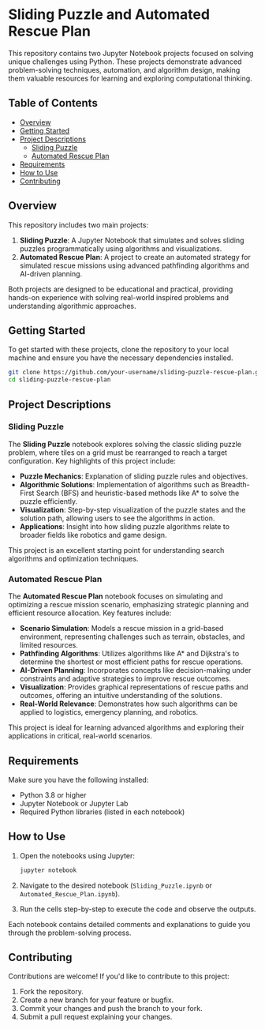 # Sliding Puzzle and Automated Rescue Plan

This repository contains two Jupyter Notebook projects focused on solving unique challenges using Python. These projects demonstrate advanced problem-solving techniques, automation, and algorithm design, making them valuable resources for learning and exploring computational thinking.

## Table of Contents

- [Overview](#overview)
- [Getting Started](#getting-started)
- [Project Descriptions](#project-descriptions)
  - [Sliding Puzzle](#sliding-puzzle)
  - [Automated Rescue Plan](#automated-rescue-plan)
- [Requirements](#requirements)
- [How to Use](#how-to-use)
- [Contributing](#contributing)

## Overview

This repository includes two main projects:

1. **Sliding Puzzle**: A Jupyter Notebook that simulates and solves sliding puzzles programmatically using algorithms and visualizations.
2. **Automated Rescue Plan**: A project to create an automated strategy for simulated rescue missions using advanced pathfinding algorithms and AI-driven planning.

Both projects are designed to be educational and practical, providing hands-on experience with solving real-world inspired problems and understanding algorithmic approaches.

## Getting Started

To get started with these projects, clone the repository to your local machine and ensure you have the necessary dependencies installed.

```bash
git clone https://github.com/your-username/sliding-puzzle-rescue-plan.git
cd sliding-puzzle-rescue-plan
```

## Project Descriptions

### Sliding Puzzle

The **Sliding Puzzle** notebook explores solving the classic sliding puzzle problem, where tiles on a grid must be rearranged to reach a target configuration. Key highlights of this project include:

- **Puzzle Mechanics**: Explanation of sliding puzzle rules and objectives.
- **Algorithmic Solutions**: Implementation of algorithms such as Breadth-First Search (BFS) and heuristic-based methods like A* to solve the puzzle efficiently.
- **Visualization**: Step-by-step visualization of the puzzle states and the solution path, allowing users to see the algorithms in action.
- **Applications**: Insight into how sliding puzzle algorithms relate to broader fields like robotics and game design.

This project is an excellent starting point for understanding search algorithms and optimization techniques.

### Automated Rescue Plan

The **Automated Rescue Plan** notebook focuses on simulating and optimizing a rescue mission scenario, emphasizing strategic planning and efficient resource allocation. Key features include:

- **Scenario Simulation**: Models a rescue mission in a grid-based environment, representing challenges such as terrain, obstacles, and limited resources.
- **Pathfinding Algorithms**: Utilizes algorithms like A* and Dijkstra's to determine the shortest or most efficient paths for rescue operations.
- **AI-Driven Planning**: Incorporates concepts like decision-making under constraints and adaptive strategies to improve rescue outcomes.
- **Visualization**: Provides graphical representations of rescue paths and outcomes, offering an intuitive understanding of the solutions.
- **Real-World Relevance**: Demonstrates how such algorithms can be applied to logistics, emergency planning, and robotics.

This project is ideal for learning advanced algorithms and exploring their applications in critical, real-world scenarios.

## Requirements

Make sure you have the following installed:

- Python 3.8 or higher
- Jupyter Notebook or Jupyter Lab
- Required Python libraries (listed in each notebook)


## How to Use

1. Open the notebooks using Jupyter:

   ```bash
   jupyter notebook
   ```

2. Navigate to the desired notebook (`Sliding_Puzzle.ipynb` or `Automated_Rescue_Plan.ipynb`).
3. Run the cells step-by-step to execute the code and observe the outputs.

Each notebook contains detailed comments and explanations to guide you through the problem-solving process.

## Contributing

Contributions are welcome! If you'd like to contribute to this project:

1. Fork the repository.
2. Create a new branch for your feature or bugfix.
3. Commit your changes and push the branch to your fork.
4. Submit a pull request explaining your changes.
